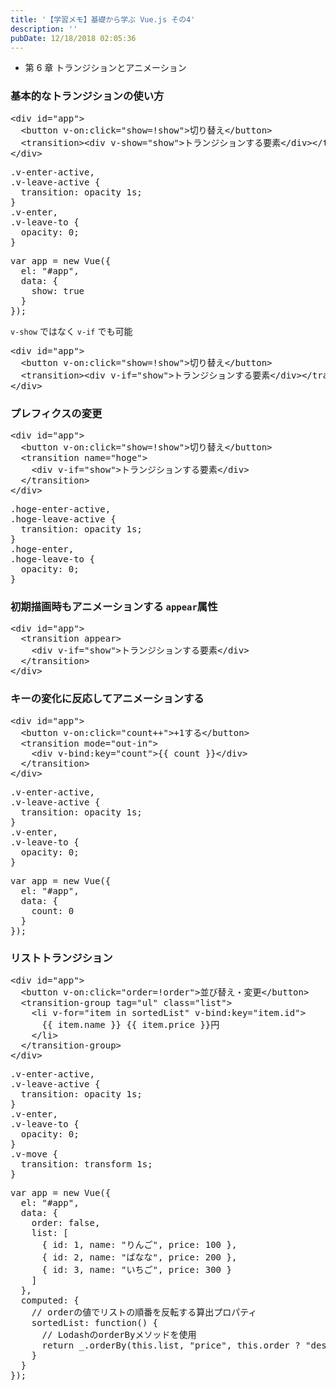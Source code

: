 ```yaml
---
title: '【学習メモ】基礎から学ぶ Vue.js その4'
description: ''
pubDate: 12/18/2018 02:05:36
---
```


<ul>
<li>第 6 章 トランジションとアニメーション</li>
</ul>

<h3>基本的なトランジションの使い方</h3>

<pre class="code lang-html" data-lang="html" data-unlink><span class="synIdentifier">&lt;</span><span class="synStatement">div</span><span class="synIdentifier"> </span><span class="synType">id</span><span class="synIdentifier">=</span><span class="synConstant">&quot;app&quot;</span><span class="synIdentifier">&gt;</span>
  <span class="synIdentifier">&lt;</span><span class="synStatement">button</span><span class="synIdentifier"> v-on:click=</span><span class="synConstant">&quot;show=!show&quot;</span><span class="synIdentifier">&gt;</span>切り替え<span class="synIdentifier">&lt;/</span><span class="synStatement">button</span><span class="synIdentifier">&gt;</span>
  <span class="synIdentifier">&lt;</span>transition<span class="synIdentifier">&gt;&lt;</span><span class="synStatement">div</span><span class="synIdentifier"> v-show=</span><span class="synConstant">&quot;show&quot;</span><span class="synIdentifier">&gt;</span>トランジションする要素<span class="synIdentifier">&lt;/</span><span class="synStatement">div</span><span class="synIdentifier">&gt;&lt;/</span>transition<span class="synIdentifier">&gt;</span>
<span class="synIdentifier">&lt;/</span><span class="synStatement">div</span><span class="synIdentifier">&gt;</span>
</pre>

<pre class="code lang-css" data-lang="css" data-unlink><span class="synIdentifier">.v-enter-active</span><span class="synSpecial">,</span>
<span class="synIdentifier">.v-leave-active</span> <span class="synIdentifier">{</span>
  <span class="synType">transition</span>: <span class="synType">opacity</span> <span class="synConstant">1s</span>;
<span class="synIdentifier">}</span>
<span class="synIdentifier">.v-enter</span><span class="synSpecial">,</span>
<span class="synIdentifier">.v-leave-to</span> <span class="synIdentifier">{</span>
  <span class="synType">opacity</span>: <span class="synConstant">0</span>;
<span class="synIdentifier">}</span>
</pre>

<pre class="code lang-javascript" data-lang="javascript" data-unlink><span class="synIdentifier">var</span> app = <span class="synStatement">new</span> Vue(<span class="synIdentifier">{</span>
  el: <span class="synConstant">&quot;#app&quot;</span>,
  data: <span class="synIdentifier">{</span>
    show: <span class="synConstant">true</span>
  <span class="synIdentifier">}</span>
<span class="synIdentifier">}</span>);
</pre>

<p><code>v-show</code> ではなく <code>v-if</code> でも可能</p>

<pre class="code lang-html" data-lang="html" data-unlink><span class="synIdentifier">&lt;</span><span class="synStatement">div</span><span class="synIdentifier"> </span><span class="synType">id</span><span class="synIdentifier">=</span><span class="synConstant">&quot;app&quot;</span><span class="synIdentifier">&gt;</span>
  <span class="synIdentifier">&lt;</span><span class="synStatement">button</span><span class="synIdentifier"> v-on:click=</span><span class="synConstant">&quot;show=!show&quot;</span><span class="synIdentifier">&gt;</span>切り替え<span class="synIdentifier">&lt;/</span><span class="synStatement">button</span><span class="synIdentifier">&gt;</span>
  <span class="synIdentifier">&lt;</span>transition<span class="synIdentifier">&gt;&lt;</span><span class="synStatement">div</span><span class="synIdentifier"> v-if=</span><span class="synConstant">&quot;show&quot;</span><span class="synIdentifier">&gt;</span>トランジションする要素<span class="synIdentifier">&lt;/</span><span class="synStatement">div</span><span class="synIdentifier">&gt;&lt;/</span>transition<span class="synIdentifier">&gt;</span>
<span class="synIdentifier">&lt;/</span><span class="synStatement">div</span><span class="synIdentifier">&gt;</span>
</pre>

<h3>プレフィクスの変更</h3>

<pre class="code lang-html" data-lang="html" data-unlink><span class="synIdentifier">&lt;</span><span class="synStatement">div</span><span class="synIdentifier"> </span><span class="synType">id</span><span class="synIdentifier">=</span><span class="synConstant">&quot;app&quot;</span><span class="synIdentifier">&gt;</span>
  <span class="synIdentifier">&lt;</span><span class="synStatement">button</span><span class="synIdentifier"> v-on:click=</span><span class="synConstant">&quot;show=!show&quot;</span><span class="synIdentifier">&gt;</span>切り替え<span class="synIdentifier">&lt;/</span><span class="synStatement">button</span><span class="synIdentifier">&gt;</span>
  <span class="synIdentifier">&lt;</span>transition<span class="synIdentifier"> </span><span class="synType">name</span><span class="synIdentifier">=</span><span class="synConstant">&quot;hoge&quot;</span><span class="synIdentifier">&gt;</span>
    <span class="synIdentifier">&lt;</span><span class="synStatement">div</span><span class="synIdentifier"> v-if=</span><span class="synConstant">&quot;show&quot;</span><span class="synIdentifier">&gt;</span>トランジションする要素<span class="synIdentifier">&lt;/</span><span class="synStatement">div</span><span class="synIdentifier">&gt;</span>
  <span class="synIdentifier">&lt;/</span>transition<span class="synIdentifier">&gt;</span>
<span class="synIdentifier">&lt;/</span><span class="synStatement">div</span><span class="synIdentifier">&gt;</span>
</pre>

<pre class="code lang-css" data-lang="css" data-unlink><span class="synIdentifier">.hoge-enter-active</span><span class="synSpecial">,</span>
<span class="synIdentifier">.hoge-leave-active</span> <span class="synIdentifier">{</span>
  <span class="synType">transition</span>: <span class="synType">opacity</span> <span class="synConstant">1s</span>;
<span class="synIdentifier">}</span>
<span class="synIdentifier">.hoge-enter</span><span class="synSpecial">,</span>
<span class="synIdentifier">.hoge-leave-to</span> <span class="synIdentifier">{</span>
  <span class="synType">opacity</span>: <span class="synConstant">0</span>;
<span class="synIdentifier">}</span>
</pre>

<h3>初期描画時もアニメーションする <code>appear</code>属性</h3>

<pre class="code lang-html" data-lang="html" data-unlink><span class="synIdentifier">&lt;</span><span class="synStatement">div</span><span class="synIdentifier"> </span><span class="synType">id</span><span class="synIdentifier">=</span><span class="synConstant">&quot;app&quot;</span><span class="synIdentifier">&gt;</span>
  <span class="synIdentifier">&lt;</span>transition<span class="synIdentifier"> appear&gt;</span>
    <span class="synIdentifier">&lt;</span><span class="synStatement">div</span><span class="synIdentifier"> v-if=</span><span class="synConstant">&quot;show&quot;</span><span class="synIdentifier">&gt;</span>トランジションする要素<span class="synIdentifier">&lt;/</span><span class="synStatement">div</span><span class="synIdentifier">&gt;</span>
  <span class="synIdentifier">&lt;/</span>transition<span class="synIdentifier">&gt;</span>
<span class="synIdentifier">&lt;/</span><span class="synStatement">div</span><span class="synIdentifier">&gt;</span>
</pre>

<h3>キーの変化に反応してアニメーションする</h3>

<pre class="code lang-html" data-lang="html" data-unlink><span class="synIdentifier">&lt;</span><span class="synStatement">div</span><span class="synIdentifier"> </span><span class="synType">id</span><span class="synIdentifier">=</span><span class="synConstant">&quot;app&quot;</span><span class="synIdentifier">&gt;</span>
  <span class="synIdentifier">&lt;</span><span class="synStatement">button</span><span class="synIdentifier"> v-on:click=</span><span class="synConstant">&quot;count++&quot;</span><span class="synIdentifier">&gt;</span>+1する<span class="synIdentifier">&lt;/</span><span class="synStatement">button</span><span class="synIdentifier">&gt;</span>
  <span class="synIdentifier">&lt;</span>transition<span class="synIdentifier"> mode=</span><span class="synConstant">&quot;out-in&quot;</span><span class="synIdentifier">&gt;</span>
    <span class="synIdentifier">&lt;</span><span class="synStatement">div</span><span class="synIdentifier"> v-bind:key=</span><span class="synConstant">&quot;count&quot;</span><span class="synIdentifier">&gt;</span>{{ count }}<span class="synIdentifier">&lt;/</span><span class="synStatement">div</span><span class="synIdentifier">&gt;</span>
  <span class="synIdentifier">&lt;/</span>transition<span class="synIdentifier">&gt;</span>
<span class="synIdentifier">&lt;/</span><span class="synStatement">div</span><span class="synIdentifier">&gt;</span>
</pre>

<pre class="code lang-css" data-lang="css" data-unlink><span class="synIdentifier">.v-enter-active</span><span class="synSpecial">,</span>
<span class="synIdentifier">.v-leave-active</span> <span class="synIdentifier">{</span>
  <span class="synType">transition</span>: <span class="synType">opacity</span> <span class="synConstant">1s</span>;
<span class="synIdentifier">}</span>
<span class="synIdentifier">.v-enter</span><span class="synSpecial">,</span>
<span class="synIdentifier">.v-leave-to</span> <span class="synIdentifier">{</span>
  <span class="synType">opacity</span>: <span class="synConstant">0</span>;
<span class="synIdentifier">}</span>
</pre>

<pre class="code lang-javascript" data-lang="javascript" data-unlink><span class="synIdentifier">var</span> app = <span class="synStatement">new</span> Vue(<span class="synIdentifier">{</span>
  el: <span class="synConstant">&quot;#app&quot;</span>,
  data: <span class="synIdentifier">{</span>
    count: 0
  <span class="synIdentifier">}</span>
<span class="synIdentifier">}</span>);
</pre>

<h3>リストトランジション</h3>

<pre class="code lang-html" data-lang="html" data-unlink><span class="synIdentifier">&lt;</span><span class="synStatement">div</span><span class="synIdentifier"> </span><span class="synType">id</span><span class="synIdentifier">=</span><span class="synConstant">&quot;app&quot;</span><span class="synIdentifier">&gt;</span>
  <span class="synIdentifier">&lt;</span><span class="synStatement">button</span><span class="synIdentifier"> v-on:click=</span><span class="synConstant">&quot;order=!order&quot;</span><span class="synIdentifier">&gt;</span>並び替え・変更<span class="synIdentifier">&lt;/</span><span class="synStatement">button</span><span class="synIdentifier">&gt;</span>
  <span class="synIdentifier">&lt;</span>transition-group<span class="synIdentifier"> tag=</span><span class="synConstant">&quot;ul&quot;</span><span class="synIdentifier"> </span><span class="synType">class</span><span class="synIdentifier">=</span><span class="synConstant">&quot;list&quot;</span><span class="synIdentifier">&gt;</span>
    <span class="synIdentifier">&lt;</span><span class="synStatement">li</span><span class="synIdentifier"> v-</span><span class="synType">for</span><span class="synIdentifier">=</span><span class="synConstant">&quot;item in sortedList&quot;</span><span class="synIdentifier"> v-bind:key=</span><span class="synConstant">&quot;item.id&quot;</span><span class="synIdentifier">&gt;</span>
      {{ item.name }} {{ item.price }}円
    <span class="synIdentifier">&lt;/</span><span class="synStatement">li</span><span class="synIdentifier">&gt;</span>
  <span class="synIdentifier">&lt;/</span>transition-group<span class="synIdentifier">&gt;</span>
<span class="synIdentifier">&lt;/</span><span class="synStatement">div</span><span class="synIdentifier">&gt;</span>
</pre>

<pre class="code lang-css" data-lang="css" data-unlink><span class="synIdentifier">.v-enter-active</span><span class="synSpecial">,</span>
<span class="synIdentifier">.v-leave-active</span> <span class="synIdentifier">{</span>
  <span class="synType">transition</span>: <span class="synType">opacity</span> <span class="synConstant">1s</span>;
<span class="synIdentifier">}</span>
<span class="synIdentifier">.v-enter</span><span class="synSpecial">,</span>
<span class="synIdentifier">.v-leave-to</span> <span class="synIdentifier">{</span>
  <span class="synType">opacity</span>: <span class="synConstant">0</span>;
<span class="synIdentifier">}</span>
<span class="synIdentifier">.v-move</span> <span class="synIdentifier">{</span>
  <span class="synType">transition</span>: <span class="synType">transform</span> <span class="synConstant">1s</span>;
<span class="synIdentifier">}</span>
</pre>

<pre class="code lang-javascript" data-lang="javascript" data-unlink><span class="synIdentifier">var</span> app = <span class="synStatement">new</span> Vue(<span class="synIdentifier">{</span>
  el: <span class="synConstant">&quot;#app&quot;</span>,
  data: <span class="synIdentifier">{</span>
    order: <span class="synConstant">false</span>,
    list: <span class="synIdentifier">[</span>
      <span class="synIdentifier">{</span> id: 1, name: <span class="synConstant">&quot;りんご&quot;</span>, price: 100 <span class="synIdentifier">}</span>,
      <span class="synIdentifier">{</span> id: 2, name: <span class="synConstant">&quot;ばなな&quot;</span>, price: 200 <span class="synIdentifier">}</span>,
      <span class="synIdentifier">{</span> id: 3, name: <span class="synConstant">&quot;いちご&quot;</span>, price: 300 <span class="synIdentifier">}</span>
    <span class="synIdentifier">]</span>
  <span class="synIdentifier">}</span>,
  computed: <span class="synIdentifier">{</span>
    <span class="synComment">// orderの値でリストの順番を反転する算出プロパティ</span>
    sortedList: <span class="synIdentifier">function</span>() <span class="synIdentifier">{</span>
      <span class="synComment">// LodashのorderByメソッドを使用</span>
      <span class="synStatement">return</span> _.orderBy(<span class="synIdentifier">this</span>.list, <span class="synConstant">&quot;price&quot;</span>, <span class="synIdentifier">this</span>.order ? <span class="synConstant">&quot;desc&quot;</span> : <span class="synConstant">&quot;asc&quot;</span>);
    <span class="synIdentifier">}</span>
  <span class="synIdentifier">}</span>
<span class="synIdentifier">}</span>);
</pre>
